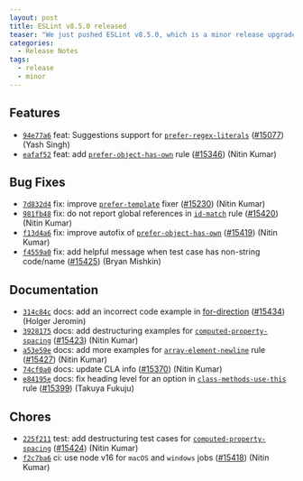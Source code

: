 ```yaml
---
layout: post
title: ESLint v8.5.0 released
teaser: "We just pushed ESLint v8.5.0, which is a minor release upgrade of ESLint. This release adds some new features and fixes several bugs found in the previous release."
categories:
  - Release Notes
tags:
  - release
  - minor
---
```









## Features


* [`94e77a6`](https://github.com/eslint/eslint/commit/94e77a693fd5124c9057320310b41e92567d7e76) feat: Suggestions support for [`prefer-regex-literals`](/docs/rules/prefer-regex-literals) ([#15077](https://github.com/eslint/eslint/issues/15077)) (Yash Singh)
* [`eafaf52`](https://github.com/eslint/eslint/commit/eafaf52464c01072fcf7be2bd2d91cd0b3ae67d0) feat: add [`prefer-object-has-own`](/docs/rules/prefer-object-has-own) rule ([#15346](https://github.com/eslint/eslint/issues/15346)) (Nitin Kumar)






## Bug Fixes


* [`7d832d4`](https://github.com/eslint/eslint/commit/7d832d4ad55f3c987aca8d858809cbcb77697648) fix: improve [`prefer-template`](/docs/rules/prefer-template) fixer ([#15230](https://github.com/eslint/eslint/issues/15230)) (Nitin Kumar)
* [`981fb48`](https://github.com/eslint/eslint/commit/981fb48991448bec171d7d4332d7dc514252f83f) fix: do not report global references in [`id-match`](/docs/rules/id-match) rule ([#15420](https://github.com/eslint/eslint/issues/15420)) (Nitin Kumar)
* [`f13d4a6`](https://github.com/eslint/eslint/commit/f13d4a6cf7c7ff6160be7426fc6fe02e3e37a0b7) fix: improve autofix of [`prefer-object-has-own`](/docs/rules/prefer-object-has-own) ([#15419](https://github.com/eslint/eslint/issues/15419)) (Nitin Kumar)
* [`f4559a0`](https://github.com/eslint/eslint/commit/f4559a0f7150ad7494658bd5ea846cfca5073caf) fix: add helpful message when test case has non-string code/name ([#15425](https://github.com/eslint/eslint/issues/15425)) (Bryan Mishkin)




## Documentation


* [`314c84c`](https://github.com/eslint/eslint/commit/314c84c1b83b32e75587ce7a77130eac7e2a8f49) docs: add an incorrect code example in [for-direction](/docs/rules/for-direction) ([#15434](https://github.com/eslint/eslint/issues/15434)) (Holger Jeromin)
* [`3928175`](https://github.com/eslint/eslint/commit/3928175d01c6ac2b37147b3256c56df8faf2c6c4) docs: add destructuring examples for [`computed-property-spacing`](/docs/rules/computed-property-spacing) ([#15423](https://github.com/eslint/eslint/issues/15423)) (Nitin Kumar)
* [`a53e59e`](https://github.com/eslint/eslint/commit/a53e59eab7da52e3df095a679a6fdab74a7bce6f) docs: add more examples for [`array-element-newline`](/docs/rules/array-element-newline) rule ([#15427](https://github.com/eslint/eslint/issues/15427)) (Nitin Kumar)
* [`74cf0a0`](https://github.com/eslint/eslint/commit/74cf0a040e1a83990d8d7eb57e1f5ce919a11ebe) docs: update CLA info ([#15370](https://github.com/eslint/eslint/issues/15370)) (Nitin Kumar)
* [`e84195e`](https://github.com/eslint/eslint/commit/e84195ea39b5cf54d7a551c62671af80b859f1ac) docs: fix heading level for an option in [`class-methods-use-this`](/docs/rules/class-methods-use-this) rule ([#15399](https://github.com/eslint/eslint/issues/15399)) (Takuya Fukuju)








## Chores


* [`225f211`](https://github.com/eslint/eslint/commit/225f2111ebcfc6bcd2d475f5261c85eb00fb0191) test: add destructuring test cases for [`computed-property-spacing`](/docs/rules/computed-property-spacing) ([#15424](https://github.com/eslint/eslint/issues/15424)) (Nitin Kumar)
* [`f2c7ba6`](https://github.com/eslint/eslint/commit/f2c7ba6c34c8943dc24a1c41317d536c1a63cb36) ci: use node v16 for `macOS` and `windows` jobs ([#15418](https://github.com/eslint/eslint/issues/15418)) (Nitin Kumar)


